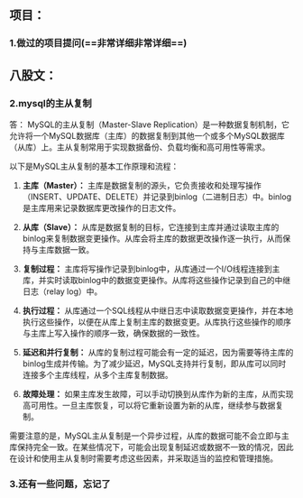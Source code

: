 ## 项目：
### 1.做过的项目提问(==非常详细非常详细==)

## 八股文：
### 2.mysql的主从复制
答：
MySQL的主从复制（Master-Slave Replication）是一种数据复制机制，它允许将一个MySQL数据库（主库）的数据复制到其他一个或多个MySQL数据库（从库）上。主从复制常用于实现数据备份、负载均衡和高可用性等需求。

以下是MySQL主从复制的基本工作原理和流程：

1. **主库（Master）：** 主库是数据复制的源头，它负责接收和处理写操作（INSERT、UPDATE、DELETE）并记录到binlog（二进制日志）中。binlog是主库用来记录数据库更改操作的日志文件。

2. **从库（Slave）：** 从库是数据复制的目标，它连接到主库并通过读取主库的binlog来复制数据变更操作。从库会将主库的数据更改操作逐一执行，从而保持与主库数据一致。

3. **复制过程：** 主库将写操作记录到binlog中，从库通过一个I/O线程连接到主库，并实时读取binlog中的数据变更操作。从库将这些操作记录到自己的中继日志（relay log）中。

4. **执行过程：** 从库通过一个SQL线程从中继日志中读取数据变更操作，并在本地执行这些操作，以便在从库上复制主库的数据变更。从库执行这些操作的顺序与主库上写入操作的顺序一致，确保数据的一致性。

5. **延迟和并行复制：** 从库的复制过程可能会有一定的延迟，因为需要等待主库的binlog生成并传输。为了减少延迟，MySQL支持并行复制，即从库可以同时连接多个主库线程，从多个主库复制数据。

6. **故障处理：** 如果主库发生故障，可以手动切换到从库作为新的主库，从而实现高可用性。一旦主库恢复，可以将它重新设置为新的从库，继续参与数据复制。

需要注意的是，MySQL主从复制是一个异步过程，从库的数据可能不会立即与主库保持完全一致。在某些情况下，可能会出现复制延迟或数据不一致的情况，因此在设计和使用主从复制时需要考虑这些因素，并采取适当的监控和管理措施。

### 3.还有一些问题，忘记了